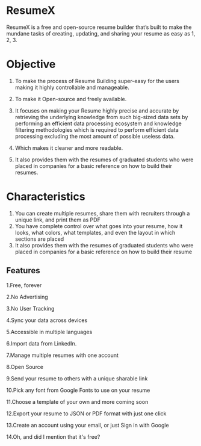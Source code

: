 # ResumeX

ResumeX is a free and open-source resume builder that’s built to make the mundane tasks of creating, updating, and sharing your resume as easy as 1, 2, 3.

# Objective

1. To make the process of Resume Building super-easy for the users making it highly controllable and manageable.

2. To make it Open-source and freely available.

3. It focuses on making your Resume highly precise and accurate by retrieving the underlying knowledge from such big-sized data sets by performing an efficient data processing ecosystem and knowledge filtering methodologies which is required to perform efficient data processing excluding the most amount of possible useless data.

4. Which makes it cleaner and more readable.

5. It also provides them with the resumes of graduated students who were placed in companies for a basic reference on how to build their resumes.

# Characteristics

1. You can create multiple resumes, share them with recruiters through a unique link, and print them as PDF
2. You have complete control over what goes into your resume, how it looks, what colors, what templates, and even the layout in which sections are placed
3. It also provides them with the resumes of graduated students who were placed in companies for a basic reference on how to build their resume

## Features 

1.Free, forever

2.No Advertising

3.No User Tracking

4.Sync your data across devices

5.Accessible in multiple languages

6.Import data from LinkedIn.

7.Manage multiple resumes with one account

8.Open Source 

9.Send your resume to others with a unique sharable link

10.Pick any font from Google Fonts to use on your resume

11.Choose a template of your own and more coming soon

12.Export your resume to JSON or PDF format with just one click

13.Create an account using your email, or just Sign in with Google

14.Oh, and did I mention that it's free?
<!-- ![image](https://user-images.githubusercontent.com/91736423/200284245-def449bf-8c5d-43b0-aac7-4ad7838f17be.png) -->

